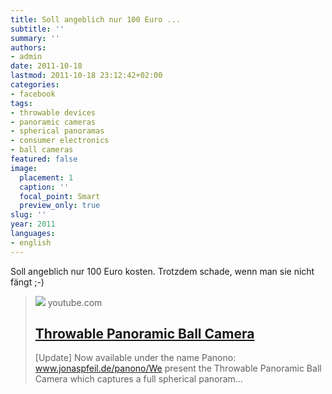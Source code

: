 ```yaml
---
title: Soll angeblich nur 100 Euro ...
subtitle: ''
summary: ''
authors:
- admin
date: 2011-10-18
lastmod: 2011-10-18 23:12:42+02:00
categories:
- facebook
tags:
- throwable devices
- panoramic cameras
- spherical panoramas
- consumer electronics
- ball cameras
featured: false
image:
  placement: 1
  caption: ''
  focal_point: Smart
  preview_only: true
slug: ''
year: 2011
languages:
- english
---
```


Soll angeblich nur 100 Euro kosten. Trotzdem schade, wenn man sie nicht fängt ;-)
> [![](https://i.ytimg.com/vi/Th5zlUe6gOE/hqdefault.jpg)](http://www.youtube.com/watch?v=Th5zlUe6gOE)
> youtube.com
> ## [Throwable Panoramic Ball Camera](http://www.youtube.com/watch?v=Th5zlUe6gOE)
>
>[Update] Now available under the name Panono: www.jonaspfeil.de/panono/We present the Throwable Panoramic Ball Camera which captures a full spherical panoram...